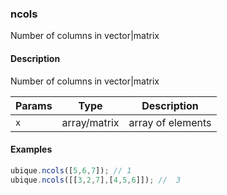 ### ncols
Number of columns in vector|matrix


#### Description

Number of columns in vector|matrix


|Params|Type|Description
|---------|----|-----------
|`x` | array/matrix | array of elements


#### Examples

```js
ubique.ncols([5,6,7]); // 1
ubique.ncols([[3,2,7],[4,5,6]]); //  3
```

